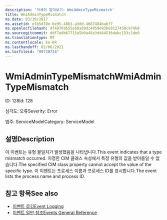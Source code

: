 ```yaml
---
description: '자세히 알아보기: WmiAdminTypeMismatch'
title: WmiAdminTypeMismatch
ms.date: 03/30/2017
ms.assetid: e1b5d70e-6e95-48b3-a3dd-4687484babf7
ms.openlocfilehash: 9f49769b55eb8a69dc4859e93be8127450c974b8
ms.sourcegitcommit: ddf7edb67715a5b9a45e3dd44536dabc153c1de0
ms.translationtype: MT
ms.contentlocale: ko-KR
ms.lasthandoff: 02/06/2021
ms.locfileid: "99720724"
---
```

# <a name="wmiadmintypemismatch"></a><span data-ttu-id="993ab-103">WmiAdminTypeMismatch</span><span class="sxs-lookup"><span data-stu-id="993ab-103">WmiAdminTypeMismatch</span></span>

<span data-ttu-id="993ab-104">ID: 128</span><span class="sxs-lookup"><span data-stu-id="993ab-104">Id: 128</span></span>  
  
 <span data-ttu-id="993ab-105">심각도: 오류</span><span class="sxs-lookup"><span data-stu-id="993ab-105">Severity: Error</span></span>  
  
 <span data-ttu-id="993ab-106">범주: ServiceModel</span><span class="sxs-lookup"><span data-stu-id="993ab-106">Category: ServiceModel</span></span>  
  
## <a name="description"></a><span data-ttu-id="993ab-107">설명</span><span class="sxs-lookup"><span data-stu-id="993ab-107">Description</span></span>  

 <span data-ttu-id="993ab-108">이 이벤트는 유형 불일치가 발생했음을 나타냅니다.</span><span class="sxs-lookup"><span data-stu-id="993ab-108">This event indicates that a type mismatch occurred.</span></span> <span data-ttu-id="993ab-109">지정한 CIM 클래스 속성에서 특정 유형의 값을 받아들일 수 없습니다.</span><span class="sxs-lookup"><span data-stu-id="993ab-109">The specified CIM class property cannot accept the value of the specific type.</span></span> <span data-ttu-id="993ab-110">이 이벤트는 프로세스 이름과 프로세스 ID를 표시합니다.</span><span class="sxs-lookup"><span data-stu-id="993ab-110">The event lists the process name and process ID.</span></span>  
  
## <a name="see-also"></a><span data-ttu-id="993ab-111">참고 항목</span><span class="sxs-lookup"><span data-stu-id="993ab-111">See also</span></span>

- [<span data-ttu-id="993ab-112">이벤트 로깅</span><span class="sxs-lookup"><span data-stu-id="993ab-112">Event Logging</span></span>](index.md)
- [<span data-ttu-id="993ab-113">이벤트 일반 참조</span><span class="sxs-lookup"><span data-stu-id="993ab-113">Events General Reference</span></span>](events-general-reference.md)
